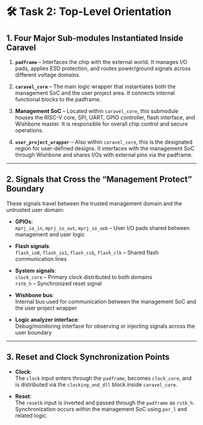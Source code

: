 # 🛠️ Task 2: Top-Level Orientation

## 1. Four Major Sub-modules Instantiated Inside Caravel

1. **`padframe`** – Interfaces the chip with the external world. It manages I/O pads, applies ESD protection, and routes power/ground signals across different voltage domains.

2. **`caravel_core`** – The main logic wrapper that instantiates both the management SoC and the user project area. It connects internal functional blocks to the padframe.

3. **Management SoC** – Located within `caravel_core`, this submodule houses the RISC-V core, SPI, UART, GPIO controller, flash interface, and Wishbone master. It is responsible for overall chip control and secure operations.

4. **`user_project_wrapper`** – Also within `caravel_core`, this is the designated region for user-defined designs. It interfaces with the management SoC through Wishbone and shares I/Os with external pins via the padframe.

---

## 2. Signals that Cross the “Management Protect” Boundary

These signals travel between the trusted management domain and the untrusted user domain:

- **GPIOs**:  
  `mprj_io_in`, `mprj_io_out`, `mprj_io_oeb` – User I/O pads shared between management and user logic

- **Flash signals**:  
  `flash_io0`, `flash_io1`, `flash_csb`, `flash_clk` – Shared flash communication lines

- **System signals**:  
  `clock_core` – Primary clock distributed to both domains  
  `rstb_h` – Synchronized reset signal

- **Wishbone bus**:  
  Internal bus used for communication between the management SoC and the user project wrapper

- **Logic analyzer interface**:  
  Debug/monitoring interface for observing or injecting signals across the user boundary

---

## 3. Reset and Clock Synchronization Points

- **Clock**:  
  The `clock` input enters through the `padframe`, becomes `clock_core`, and is distributed via the `clocking_and_dll` block inside `caravel_core`.

- **Reset**:  
  The `resetb` input is inverted and passed through the `padframe` as `rstb_h`. Synchronization occurs within the management SoC using `por_l` and related logic.

